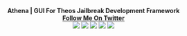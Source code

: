 <p align='center'>
  <b>Athena | GUI For Theos Jailbreak Development Framework</b></br>
  <a href='https://twitter.com/maxbridgland'><b>Follow Me On Twitter</b></a></br>
  <a href='https://github.com/M4cs/Athena/stars'><img src='https://img.shields.io/github/stars/M4cs/Athena.svg'></a>
  <a href='https://github.com/M4cs/Athena/issues'><img src='https://img.shields.io/github/issues/M4cs/Athena.svg'></a>
  <img src='https://img.shields.io/badge/version-1.0.0-ff69b5.svg'>
  <a href='https://github.com/M4cs/Athena/forks'><img src='https://img.shields.io/github/forks/M4cs/Athena.svg'></a>
  <a href='https://github.com/M4cs/Athena/license'><img src='https://img.shields.io/github/license/M4cs/Athena.svg'></a>
</p>

